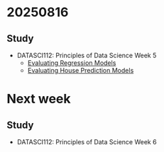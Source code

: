 # 20250816

## Study

- DATASCI112: Principles of Data Science Week 5
    - [Evaluating Regression Models](https://github.com/Elnya/DATASCI112/blob/main/week5/5.3.evaluating-regression-models.ipynb)
    - [Evaluating House Prediction Models](https://github.com/Elnya/DATASCI112/blob/main/week5/5.4.evaluating-house-price-models.ipynb)

# Next week

## Study

- DATASCI112: Principles of Data Science Week 6
